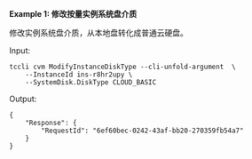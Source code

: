 **Example 1: 修改按量实例系统盘介质**

修改实例系统盘介质，从本地盘转化成普通云硬盘。

Input: 

```
tccli cvm ModifyInstanceDiskType --cli-unfold-argument  \
    --InstanceId ins-r8hr2upy \
    --SystemDisk.DiskType CLOUD_BASIC
```

Output: 
```
{
    "Response": {
        "RequestId": "6ef60bec-0242-43af-bb20-270359fb54a7"
    }
}
```

